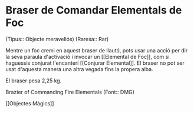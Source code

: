 # Braser de Comandar Elementals de Foc

(Tipus:: Objecte meravellós) (Raresa:: Rar)

Mentre un foc cremi en aquest braser de llautó, pots usar una acció per dir la seva paraula d'activació i invocar un [[Elemental de Foc]], com si haguessis conjurat l'encanteri [[Conjurar Elemental]]. El braser no pot ser usat d'aquesta manera una altra vegada fins la propera alba.

El braser pesa 2,25 kg.

Brazier of Commanding Fire Elementals (Font:: DMG)

[[Objectes Màgics]]
